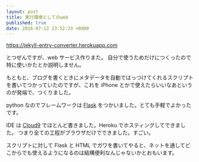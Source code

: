 ```yaml
---
layout: post
title: 実行環境としてのweb
published: true
date: 2016-07-12 23:52:23 +0900
---
```


https://jekyll-entry-converter.herokuapp.com

とつぜんですが、web サービス作りまた。
自分で使うためだけにつくったので特に使いかたとか説明しません。

もともと、ブログを書くときにメタデータを自動ではっつけてくれるスクリプトを書いてつかっていたのですが、これを iPhone とかで使えたらいいなあというのが発端で、つくりました。

python なのでフレームワークは [Flask](http://flask.pocoo.org) をつかいました。とても手軽でよかったです。

IDE は [Cloud9](https://c9.io) でほとんど書きました。Heroku でホスティングしてできました。
つまり全ての工程がブラウザだけでできました。すごい。

スクリプトに対して Flask と HTML でガワを書いてやると、ネットを通してどこからでも使えるようになるのは結構便利なんじゃないかとおもいます。

